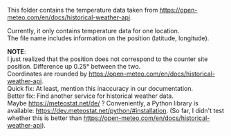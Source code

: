 This folder contains the temperature data taken from https://open-meteo.com/en/docs/historical-weather-api.

Currently, it only contains temperature data for one location.  
The file name includes information on the position (latitude, longitude).

**NOTE**:  
I just realized that the position does not correspond to the counter site position. Difference up 0.25° between the two.  
Coordinates are rounded by https://open-meteo.com/en/docs/historical-weather-api.  
Quick fix: At least, mention this inaccuracy in our documentation.  
Better fix: Find another service for historical weather data.  
Maybe https://meteostat.net/de/ ? Conveniently, a Python library is available: https://dev.meteostat.net/python/#installation. (So far, I didn't test whether this is better than https://open-meteo.com/en/docs/historical-weather-api).